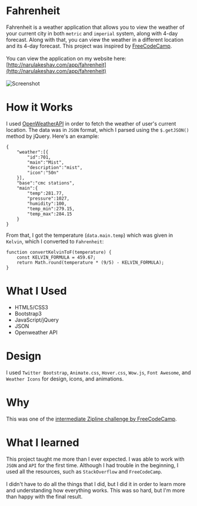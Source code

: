 # Fahrenheit
Fahrenheit is a weather application that allows you to view the weather of your current city in both `metric` and `imperial` system, along with 4-day forecast. Along with that, you can view the weather in a different location and its 4-day forecast. This project was inspired by [FreeCodeCamp](http://freecodecamp.com).
<br><br>
You can view the application on my website here: [http://narulakeshav.com/app/fahrenheit](http://narulakeshav.com/app/fahrenheit)
<br><br>
![Screenshot](http://i.imgur.com/Oy1X2cu.jpg)

# How it Works
I used [OpenWeatherAPI](http://openweathermap.org/api) in order to fetch the weather of user's current location. The data was in `JSON` format, which I parsed using the `$.getJSON()` method by jQuery. Here's an example:
```
{
    "weather":[{
        "id":701,
        "main":"Mist",
        "description":"mist",
        "icon":"50n"
    }],
    "base":"cmc stations",
    "main":{
        "temp":281.77,
        "pressure":1027,
        "humidity":100,
        "temp_min":279.15,
        "temp_max":284.15
    }
}    
```
From that, I got the temperature (`data.main.temp`) which was given in `Kelvin`, which I converted to `Fahrenheit`:
```
function convertKelvinToF(temperature) {
    const KELVIN_FORMULA = 459.67;
    return Math.round(temperature * (9/5) - KELVIN_FORMULA);
}
```
# What I Used
* HTML5/CSS3
* Bootstrap3
* JavaScript/jQuery
* JSON 
* Openweather API

# Design
I used `Twitter Bootstrap`, `Animate.css`, `Hover.css`, `Wow.js`, `Font Awesome`, and `Weather Icons` for design, icons, and animations.

# Why
This was one of the [intermediate Zipline challenge by FreeCodeCamp](http://goo.gl/VcIccD).

# What I learned
This project taught me more than I ever expected. I was able to work with `JSON` and `API` for the first time. Although I had trouble in the beginning, I used all the resources, such as `StackOverflow` and `FreeCodeCamp`.
<br><br>
I didn't have to do all the things that I did, but I did it in order to learn more and understanding how everything works. This was so hard, but I'm more than happy with the final result.
